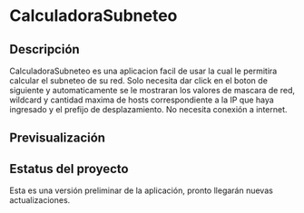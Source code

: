# CalculadoraSubneteo

## Descripción

CalculadoraSubneteo es una aplicacion facil de usar la cual le permitira calcular el subneteo de su red.
Solo necesita dar click en el boton de siguiente y automaticamente se le mostraran los valores de
mascara de red, wildcard y cantidad maxima de hosts correspondiente a la IP que haya ingresado y el prefijo de 
desplazamiento. No necesita conexión a internet.

## Previsualización


## Estatus del proyecto

Esta es una versión preliminar de la aplicación, pronto llegarán nuevas actualizaciones.

